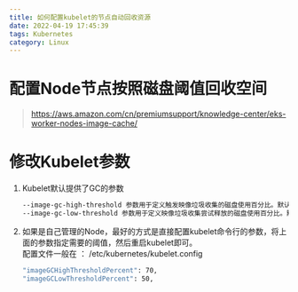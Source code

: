 ```yaml
---
title: 如何配置kubelet的节点自动回收资源
date: 2022-04-19 17:45:39
tags: Kubernetes
category: Linux
---
```



# 配置Node节点按照磁盘阈值回收空间

> https://aws.amazon.com/cn/premiumsupport/knowledge-center/eks-worker-nodes-image-cache/



<!-- more -->

# 修改Kubelet参数
1. Kubelet默认提供了GC的参数  
   ```bash
   --image-gc-high-threshold 参数用于定义触发映像垃圾收集的磁盘使用百分比。默认值为 85%。
   --image-gc-low-threshold 参数用于定义映像垃圾收集尝试释放的磁盘使用百分比。默认值为 80%。  
   ```
2. 如果是自己管理的Node，最好的方式是直接配置kubelet命令行的参数，将上面的参数指定需要的阈值，然后重启kubelet即可。  
   配置文件一般在 ： /etc/kubernetes/kubelet.config
   ```bash
   "imageGCHighThresholdPercent": 70, 
   "imageGCLowThresholdPercent": 50,  
   ```